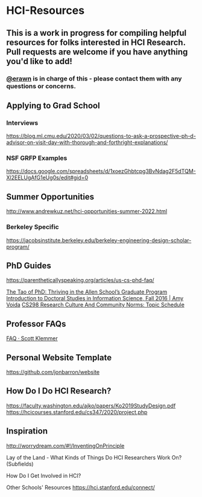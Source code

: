 # HCI-Resources

## This is a work in progress for compiling helpful resources for folks interested in HCI Research. Pull requests are welcome if you have anything you'd like to add! 

### [@erawn](https://github.com/erawn) is in charge of this - please contact them with any questions or concerns. 

 


## Applying to Grad School
### Interviews
https://blog.ml.cmu.edu/2020/03/02/questions-to-ask-a-prospective-ph-d-advisor-on-visit-day-with-thorough-and-forthright-explanations/
### NSF GRFP Examples
https://docs.google.com/spreadsheets/d/1xoezGhbtcpg3BvNdag2F5dTQM-Xl2EELUgAfG1eUg0s/edit#gid=0

## Summer Opportunities
http://www.andrewkuz.net/hci-opportunities-summer-2022.html 

### Berkeley Specific
https://jacobsinstitute.berkeley.edu/berkeley-engineering-design-scholar-program/

## PhD Guides
https://parentheticallyspeaking.org/articles/us-cs-phd-faq/ 

[The Tao of PhD: Thriving in the Allen School’s Graduate Program](https://courses.cs.washington.edu/courses/cse590x/22wi/)
[Introduction to Doctoral Studies in Information Science, Fall 2016 | Amy Voida](https://amy.voida.com/info7000-fall2016/)
[CS298 Research Culture And Community Norms: Topic Schedule](https://inst.eecs.berkeley.edu/~cs298-7/fa21/topic-schedule/)

## Professor FAQs
[FAQ · Scott Klemmer](https://d.ucsd.edu/srk/faq/) 

## Personal Website Template
https://github.com/jonbarron/website 

## How Do I Do HCI Research?
https://faculty.washington.edu/ajko/papers/Ko2019StudyDesign.pdf 
https://hcicourses.stanford.edu/cs347/2020/project.php

## Inspiration
http://worrydream.com/#!/InventingOnPrinciple 


Lay of the Land - What Kinds of Things Do HCI Researchers Work On? (Subfields)

How Do I Get Involved in HCI?

Other Schools' Resources
https://hci.stanford.edu/connect/ 

